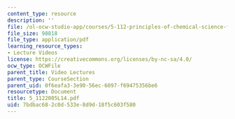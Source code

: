 ```yaml
---
content_type: resource
description: ''
file: /ol-ocw-studio-app/courses/5-112-principles-of-chemical-science-fall-2005/7bdbac682c0d533e8d9d18f5c603f580_5_1122005L14.pdf
file_size: 98818
file_type: application/pdf
learning_resource_types:
- Lecture Videos
license: https://creativecommons.org/licenses/by-nc-sa/4.0/
ocw_type: OCWFile
parent_title: Video Lectures
parent_type: CourseSection
parent_uid: 0f6eafa3-3e90-56ec-6097-f69475356be6
resourcetype: Document
title: 5_1122005L14.pdf
uid: 7bdbac68-2c0d-533e-8d9d-18f5c603f580
---
```

